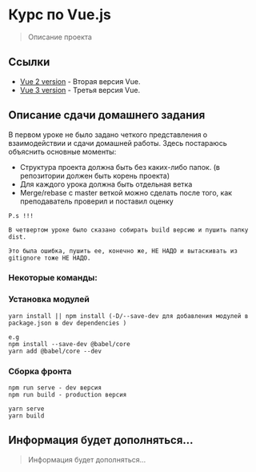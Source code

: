# Курс по Vue.js

> Описание проекта

## Ссылки

- [Vue 2 version](https://ru.vuejs.org/v2/guide/index.html) - Вторая версия Vue.
- [Vue 3 version](https://v3.ru.vuejs.org/ru/guide/introduction.html) - Третья версия Vue.

## Описание сдачи домашнего задания

В первом уроке не было задано четкого представления о взаимодействии и сдачи домашней работы. Здесь постараюсь объяснить основные моменты:

- Структура проекта должна быть без каких-либо папок. (в репозитории должен быть корень проекта)
- Для каждого урока должна быть отдельная ветка
- Merge/rebase с master веткой можно сделать после того, как преподаватель проверил и поставил оценку

```
P.s !!! 

В четвертом уроке было сказано собирать build версию и пушить папку dist. 

Это была ошибка, пушить ее, конечно же, НЕ НАДО и вытаскивать из gitignore тоже НЕ НАДО.
```


### Некоторые команды:

### Установка модулей
```
yarn install || npm install (-D/--save-dev для добавления модулей в package.json в dev dependencies )

e.g 
npm install --save-dev @babel/core
yarn add @babel/core --dev

```

### Сборка фронта
```
npm run serve - dev версия
npm run build - production версия

yarn serve 
yarn build
```


## Информация будет дополняться...
> Информация будет дополняться...